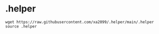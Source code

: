 .helper
=======

``` 
wget https://raw.githubusercontent.com/xa2099/.helper/main/.helper
source .helper
```
